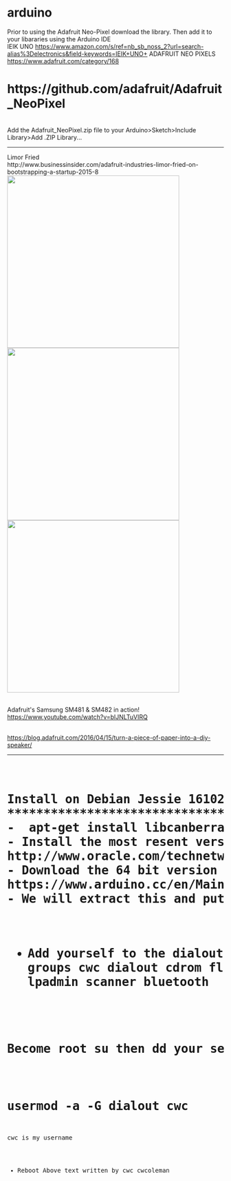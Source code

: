 # arduino
Prior to using the Adafruit Neo-Pixel download the library.  Then add it to your libararies using the Arduino IDE
<br />IEIK UNO
https://www.amazon.com/s/ref=nb_sb_noss_2?url=search-alias%3Delectronics&field-keywords=IEIK+UNO+
ADAFRUIT NEO PIXELS
https://www.adafruit.com/category/168

<h1>
https://github.com/adafruit/Adafruit_NeoPixel
</h1>
<br /> Add the Adafruit_NeoPixel.zip file  to your Arduino>Sketch>Include Library>Add .ZIP Library...
<hr />
Limor Fried
<br />http://www.businessinsider.com/adafruit-industries-limor-fried-on-bootstrapping-a-startup-2015-8
<br /> <img src ="https://github.com/tritechsc/arduino/blob/master/img/lady_ada_building.jpg" width = "400">
<img src ="https://github.com/tritechsc/arduino/blob/master/img/lady_ada_machine.jpg" width = "400">
<img src ="https://github.com/tritechsc/arduino/blob/master/img/lady_ada_neo.jpg" width = "400">

<br />Adafruit's Samsung SM481 & SM482 in action!
<br />https://www.youtube.com/watch?v=blJNLTuVIRQ

<br /> https://blog.adafruit.com/2016/04/15/turn-a-piece-of-paper-into-a-diy-speaker/
<hr />
<pre>
<h1>
Install on Debian Jessie 161027 cwcoleman
***********************************************
-  apt-get install libcanberra-gtk-module
- Install the most resent version of jdk and jre
http://www.oracle.com/technetwork/java/javase/downloads/index.html
- Download the 64 bit version of Arduino
https://www.arduino.cc/en/Main/Software
- We will extract this and put it in an /opt/arduino directory

- Add yourself to the dialout group
  As a normal user type groups
$ groups
cwc dialout cdrom floppy sudo audio dip video plugdev netdev lpadmin scanner bluetooth

Become root su then
dd your self to the dialout group 
as follows:
# usermod -a -G dialout cwc
cwc is my username
- Reboot
Above text written by cwc cwcoleman

</h1>
</pre>

